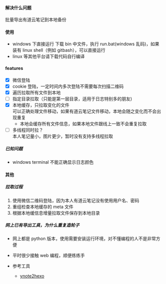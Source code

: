 #### 解决什么问题

批量导出有道云笔记到本地备份

#### 使用

- windows 下直接运行
  下载 bin 中文件，执行 run.bat(windows 乱码)，如果装有 linux shell（例如 gitbash），可以直接运行
- linux 等其他平台请下载代码自行编译

#### features

- [x] 微信登陆
- [x] cookie 登陆，一定时间内多次登陆不需要每次扫描二维码
- [x] 遍历拉取所有文件到本地
- [ ] 指定目录拉取（只能是第一层目录，适用于日志特别多的朋友)
- [x] 本地缓存，只拉取变化的文件  
       可以正确处理文件移动，如果有道云笔记文件移动，本地会随之变化而不会出现重复
  - 本地会缓存所有文件信息，如果本地文件跟线上一致不会重复拉取
- [ ] 多线程同时拉？  
       本人笔记量小，图片更少，暂时没有支持多线程拉取

##### 已知问题

- windows terminal 不能正确显示日志颜色

#### 其他

##### 拉取过程

1. 使用微信二维码登陆，因为本人有道云笔记没有使用用户名、密码
2. 重组检查本地缓存的 meta 文件
3. 根据本地缓信息增量拉取文件保存到本地目录

##### 网上已有导出工具，为什么重复造轮子

- 网上都是 python 版本，使用需要安装运行环境，对不懂编程的人不是非常方便
- 平时很少接触 web 编程，顺便练练手

- 参考工具
  - [ynote2hexo](https://github.com/liuyi12138/ynote2hexo)

